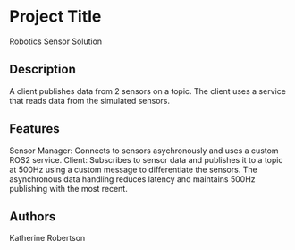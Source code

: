 # Project Title

Robotics Sensor Solution

## Description

A client publishes data from 2 sensors on a topic. The client uses a service that reads data from the simulated sensors.

## Features
Sensor Manager: Connects to sensors asychronously and uses a custom ROS2 service.
Client: Subscribes to sensor data and publishes it to a topic at 500Hz using a custom message to differentiate the sensors. 
The asynchronous data handling reduces latency and maintains 500Hz publishing with the most recent. 

## Authors

Katherine Robertson
